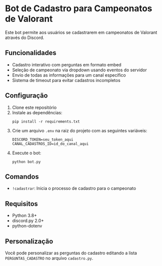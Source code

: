 # Bot de Cadastro para Campeonatos de Valorant

Este bot permite aos usuários se cadastrarem em campeonatos de Valorant através do Discord.

## Funcionalidades

- Cadastro interativo com perguntas em formato embed
- Seleção de campeonato via dropdown usando eventos do servidor
- Envio de todas as informações para um canal específico
- Sistema de timeout para evitar cadastros incompletos

## Configuração

1. Clone este repositório
2. Instale as dependências:
   ```
   pip install -r requirements.txt
   ```
3. Crie um arquivo `.env` na raiz do projeto com as seguintes variáveis:
   ```
   DISCORD_TOKEN=seu_token_aqui
   CANAL_CADASTROS_ID=id_do_canal_aqui
   ```
4. Execute o bot:
   ```
   python bot.py
   ```

## Comandos

- `!cadastrar`: Inicia o processo de cadastro para o campeonato

## Requisitos

- Python 3.8+
- discord.py 2.0+
- python-dotenv

## Personalização

Você pode personalizar as perguntas do cadastro editando a lista `PERGUNTAS_CADASTRO` no arquivo `cadastro.py`.